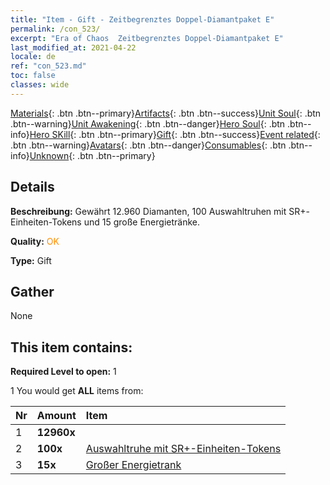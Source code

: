 ```yaml
---
title: "Item - Gift - Zeitbegrenztes Doppel-Diamantpaket E"
permalink: /con_523/
excerpt: "Era of Chaos  Zeitbegrenztes Doppel-Diamantpaket E"
last_modified_at: 2021-04-22
locale: de
ref: "con_523.md"
toc: false
classes: wide
---
```

 [Materials](/ItemsDE/){: .btn .btn--primary}[Artifacts](/ItemsDE/Artifacts/){: .btn .btn--success}[Unit Soul](/ItemsDE/UnitSoul/){: .btn .btn--warning}[Unit Awakening](/ItemsDE/UnitAwakening/){: .btn .btn--danger}[Hero Soul](/ItemsDE/HeroSoul/){: .btn .btn--info}[Hero SKill](/ItemsDE/HeroSkill/){: .btn .btn--primary}[Gift](/ItemsDE/Gift/){: .btn .btn--success}[Event related](/ItemsDE/Events/){: .btn .btn--warning}[Avatars](/ItemsDE/Avatars/){: .btn .btn--danger}[Consumables](/ItemsDE/Consumables/){: .btn .btn--info}[Unknown](/ItemsDE/Unknown/){: .btn .btn--primary}

## Details
 **Beschreibung:** Gewährt 12.960 Diamanten, 100 Auswahltruhen mit SR+-Einheiten-Tokens und 15 große Energietränke.

 **Quality:** <span style="color: #FF8C00">OK</span>

 **Type:** Gift

## Gather

  None

## This item contains:

 **Required Level to open:** 1

 1 You would get **ALL** items  from:

  | Nr | Amount |     Item    |
  |:---|:-------|:------------|
  | 1 |  **12960x** | <i class="fas fa-gem"/> |  | 
  | 2 |  **100x** | [Auswahltruhe mit SR+-Einheiten-Tokens](/de/Items/con_1619/) |  | 
  | 3 |  **15x** | [Großer Energietrank](/de/Items/con_706/) |  | 
